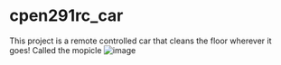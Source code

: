 # cpen291rc_car

This project is a remote controlled car that cleans the floor wherever it goes! Called the mopicle 
![image](https://github.com/ivantse08/cpen291rc_car/assets/112794661/e139524b-9759-41db-a567-f645e280964d)

